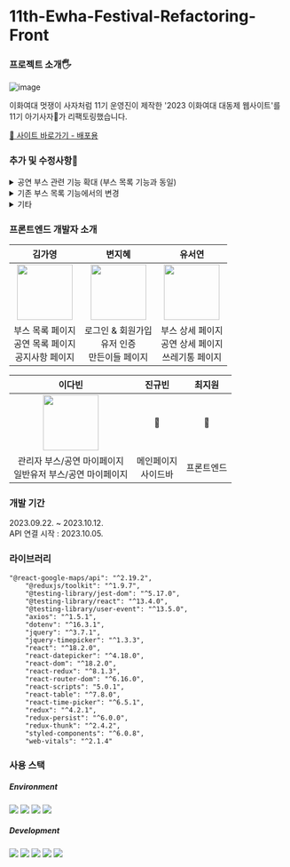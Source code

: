 # 11th-Ewha-Festival-Refactoring-Front

### 프로젝트 소개🖐️

![image](https://github.com/EWHA-LIKELION/11th-Ewha-Festival-Refactoring-Front/assets/127821462/15d55ec5-3f53-41c5-a508-3ccb391fc274)



이화여대 멋쟁이 사자처럼 11기 운영진이 제작한 '2023 이화여대 대동제 웹사이트'를 <br />
 11기 아기사자🦁가 리팩토링했습니다.

[💚 사이트 바로가기 - 배포용](https://11th-ewha-festival-refactoring-front.vercel.app/)


### 추가 및 수정사항🔧

 <details>
<summary>공연 부스 관련 기능 확대 (부스 목록 기능과 동일)</summary>

1. 공연 일정표 확인시 (외부 링크 >> 내부페이지)
2. 메인화면/글로벌 네비게이션에서 공연 목록 추가
3. 공연 상세페이지에서, 기존의 ‘메뉴’자리에 ‘피드’ 기능으로 대체
4. 피드의 사진을 한번 클릭하면 확대된 이미지와 좋아요 기능이 있는 모달창 추가

</details>

 <details>
<summary>기존 부스 목록 기능에서의 변경</summary>

1. 부스 목록과 상세 페이지에서 ‘혼잡도’를 알 수 있는 기능 추가
   - 부스 관리자 마이페이지에서 부스 혼잡도를 설정 (→ 이에 따른 부스관리자의 마이페이지 ui 수정)
2. 비건/휠체어 접근 가능 여부에 대한 표시 기능 추가
    - 공연 목록도 마찬가지로 적용
3. 기존의 ‘댓글’기능을 ‘부스 운영진 연락처’와 ‘방명록’으로 분리.
    - 부스 상세페이지 >> 부스정보 >> 부스 운영진 연락처
    - 부스 상세페이지 >> 방명록
4. 부스에 대한 좋아요 >> 좋아요+좋아요개수 카운팅
5. 부스에 대한 좋아요뿐 아니라, ‘메뉴’에 대한 좋아요 기능 추가
    - 좋아요한 메뉴는 마이페이지에서 확인 가능.

</details>

 <details>
<summary>기타</summary>

1. 피드 스와이프 기능 추가
2. 쓰레기통 GPS 기능
3. 페이지네이션 숫자를 (1)>>(12345)로 늘릴 것.

</details>


 ### 프론트엔드 개발자 소개
 |김가영|변지혜|유서연|
 |:------:|:------:|:------:|
|<img src="https://github.com/EWHA-LIKELION/11th-Ewha-Festival-Refactoring-Front/assets/127821462/b703bfba-295a-4e1d-b987-41c07512d12b" width="100" height="100"/>|<img src="https://github.com/mod-siw/11th-CloneCoding-Front/assets/127821462/6dc314ca-65ca-48ac-aebe-894e44ffe48c" width="100" height="100"/>|<img src= "https://github.com/EWHA-LIKELION/11th-Ewha-Festival-Refactoring-Front/assets/127821462/1e9ca2bf-46a9-4420-9ffa-e2a4db24399c" width="100" height="100"/>|
|부스 목록 페이지 <br /> 공연 목록 페이지 <br /> 공지사항 페이지|로그인 & 회원가입 <br /> 유저 인증 <br /> 만든이들 페이지|부스 상세 페이지 <br /> 공연 상세 페이지 <br /> 쓰레기통 페이지|

|이다빈|진규빈|최지원|
|:------:|:------:|:------:|
|<img src="https://github.com/EWHA-LIKELION/11th-Ewha-Festival-Refactoring-Front/assets/127821462/62cdedf6-824e-4e93-a969-f5a24728e964" width="100" height="100"/>|🦁|🦁|
| 관리자 부스/공연 마이페이지 <br /> 일반유저 부스/공연 마이페이지|메인페이지 <br /> 사이드바 |프론트엔드|


 ### 개발 기간 
 2023.09.22. ~ 2023.10.12. <br />
 API 연결 시작 : 2023.10.05.

### 라이브러리
```
"@react-google-maps/api": "^2.19.2",
    "@reduxjs/toolkit": "^1.9.7",
    "@testing-library/jest-dom": "^5.17.0",
    "@testing-library/react": "^13.4.0",
    "@testing-library/user-event": "^13.5.0",
    "axios": "^1.5.1",
    "dotenv": "^16.3.1",
    "jquery": "^3.7.1",
    "jquery-timepicker": "^1.3.3",
    "react": "^18.2.0",
    "react-datepicker": "^4.18.0",
    "react-dom": "^18.2.0",
    "react-redux": "^8.1.3",
    "react-router-dom": "^6.16.0",
    "react-scripts": "5.0.1",
    "react-table": "^7.8.0",
    "react-time-picker": "^6.5.1",
    "redux": "^4.2.1",
    "redux-persist": "^6.0.0",
    "redux-thunk": "^2.4.2",
    "styled-components": "^6.0.8",
    "web-vitals": "^2.1.4"
```


 ### 사용 스택
  ##### Environment
  <img src="https://img.shields.io/badge/visualstudiocode-007ACC?style=for-the-badge&logo=git&logoColor=white"> <img src="https://img.shields.io/badge/github-181717?style=for-the-badge&logo=github&logoColor=white"> <img src="https://img.shields.io/badge/git-F05032?style=for-the-badge&logo=git&logoColor=white"> <img src="https://img.shields.io/badge/figma-F24E1E?style=for-the-badge&logo=figma&logoColor=white">
 ##### Development 
<img src="https://img.shields.io/badge/React-61DAFB?style=flat-square&logo=React&logoColor=white"> <img src="https://img.shields.io/badge/Redux-764ABC?style=flat-square&logo=Redux&logoColor=white"> <img src="https://img.shields.io/badge/ReduxToolkit-764ABC?style=flat-square&logo=Redux&logoColor=white"> <img src="https://img.shields.io/badge/ReduxPersist-764ABC?style=flat-square&logo=Redux&logoColor=white"> <img src="https://img.shields.io/badge/styled_components-DB7093?style=flat-square&logo=styled-components&logoColor=white">


